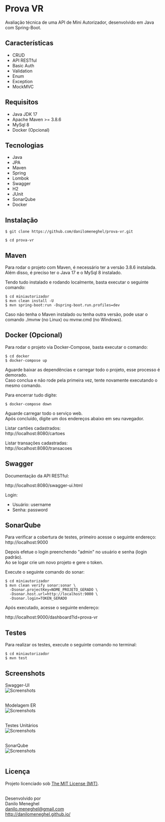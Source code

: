 # Prova VR

Avaliação técnica de uma API de Mini Autorizador, desenvolvido em Java com Spring-Boot.


## Características

- CRUD
- API RESTful
- Basic Auth
- Validation
- Enum
- Exception
- MockMVC


## Requisitos

- Java JDK 17
- Apache Maven >= 3.8.6
- MySql 8
- Docker (Opcional)


## Tecnologias

- Java
- JPA
- Maven
- Spring
- Lombok
- Swagger
- H2
- JUnit
- SonarQube
- Docker


## Instalação

```
$ git clone https://github.com/danilomeneghel/prova-vr.git

$ cd prova-vr
```

## Maven

Para rodar o projeto com Maven, é necessário ter a versão 3.8.6 instalada.<br>
Além disso, é preciso ter o Java 17 e o MySql 8 instalado.<br>

Tendo tudo instalado e rodando localmente, basta executar o seguinte comando:

```
$ cd miniautorizador
$ mvn clean install -U
$ mvn spring-boot:run -Dspring-boot.run.profiles=dev
```

Caso não tenha o Maven instalado ou tenha outra versão, pode usar o comando ./mvnw (no Linux) ou mvnw.cmd (no Windows).


## Docker (Opcional)

Para rodar o projeto via Docker-Compose, basta executar o comando:

```
$ cd docker
$ docker-compose up
```

Aguarde baixar as dependências e carregar todo o projeto, esse processo é demorado. <br>
Caso conclua e não rode pela primeira vez, tente novamente executando o mesmo comando. <br>

Para encerrar tudo digite:

```
$ docker-compose down
```

Aguarde carregar todo o serviço web. <br>
Após concluído, digite um dos endereços abaixo em seu navegador. <br>

Listar cartões cadastrados: <br>
http://localhost:8080/cartoes

Listar transações cadastradas: <br>
http://localhost:8080/transacoes


## Swagger 

Documentação da API RESTful: <br>

http://localhost:8080/swagger-ui.html

Login:
  - Usuário: username
  - Senha: password


## SonarQube

Para verificar a cobertura de testes, primeiro acesse o seguinte endereço: <br>
http://localhost:9000

Depois efetue o login preenchendo "admin" no usuário e senha (login padrão). <br>
Ao se logar crie um novo projeto e gere o token.

Execute o seguinte comando do sonar:

```
$ cd miniautorizador
$ mvn clean verify sonar:sonar \
  -Dsonar.projectKey=NOME_PROJETO_GERADO \
  -Dsonar.host.url=http://localhost:9000 \
  -Dsonar.login=TOKEN_GERADO
```

Após executado, acesse o seguinte endereço: <br>

http://localhost:9000/dashboard?id=prova-vr

## Testes

Para realizar os testes, execute o seguinte comando no terminal:

```
$ cd miniautorizador
$ mvn test
```


## Screenshots

Swagger-UI <br>
![Screenshots](screenshots/screenshot01.png) <br><br>

Modelagem ER <br>
![Screenshots](screenshots/screenshot02.png) <br><br>

Testes Unitários <br>
![Screenshots](screenshots/screenshot03.png) <br><br>

SonarQube <br>
![Screenshots](screenshots/screenshot04.png) <br><br>


## Licença

Projeto licenciado sob <a href="LICENSE">The MIT License (MIT)</a>.<br><br>


Desenvolvido por<br>
Danilo Meneghel<br>
danilo.meneghel@gmail.com<br>
http://danilomeneghel.github.io/<br>
